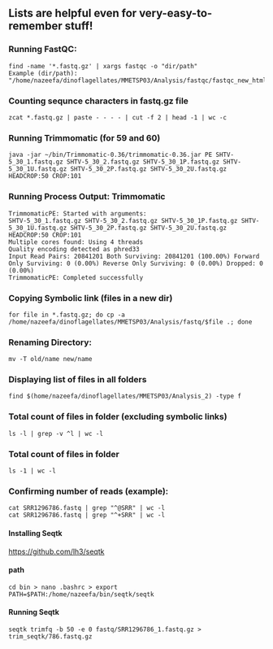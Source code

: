 ## Lists are helpful even for very-easy-to-remember stuff!

### Running FastQC:
```
find -name '*.fastq.gz' | xargs fastqc -o "dir/path"
Example (dir/path): "/home/nazeefa/dinoflagellates/MMETSP03/Analysis/fastqc/fastqc_new_html"

```

### Counting sequnce characters in fastq.gz file
```
zcat *.fastq.gz | paste - - - - | cut -f 2 | head -1 | wc -c
```

### Running Trimmomatic (for 59 and 60)
```
java -jar ~/bin/Trimmomatic-0.36/trimmomatic-0.36.jar PE SHTV-5_30_1.fastq.gz SHTV-5_30_2.fastq.gz SHTV-5_30_1P.fastq.gz SHTV-5_30_1U.fastq.gz SHTV-5_30_2P.fastq.gz SHTV-5_30_2U.fastq.gz HEADCROP:50 CROP:101
```

### Running Process Output: Trimmomatic
```
TrimmomaticPE: Started with arguments:
SHTV-5_30_1.fastq.gz SHTV-5_30_2.fastq.gz SHTV-5_30_1P.fastq.gz SHTV-5_30_1U.fastq.gz SHTV-5_30_2P.fastq.gz SHTV-5_30_2U.fastq.gz HEADCROP:50 CROP:101
Multiple cores found: Using 4 threads
Quality encoding detected as phred33
Input Read Pairs: 20841201 Both Surviving: 20841201 (100.00%) Forward Only Surviving: 0 (0.00%) Reverse Only Surviving: 0 (0.00%) Dropped: 0 (0.00%)
TrimmomaticPE: Completed successfully

```

### Copying Symbolic link (files in a new dir)
```
for file in *.fastq.gz; do cp -a /home/nazeefa/dinoflagellates/MMETSP03/Analysis/fastq/$file .; done
```

### Renaming Directory:
```
mv -T old/name new/name 
```

### Displaying list of files in all folders
```
find $(home/nazeefa/dinoflagellates/MMETSP03/Analysis_2) -type f
```

### Total count of files in folder (excluding symbolic links)
```
ls -l | grep -v ^l | wc -l
```

### Total count of files in folder
```
ls -1 | wc -l
```

### Confirming number of reads (example):

```
cat SRR1296786.fastq | grep "^@SRR" | wc -l
cat SRR1296786.fastq | grep "^+SRR" | wc -l
```

#### Installing Seqtk

https://github.com/lh3/seqtk

#### path
```
cd bin > nano .bashrc > export PATH=$PATH:/home/nazeefa/bin/seqtk/seqtk
```

#### Running Seqtk
```
seqtk trimfq -b 50 -e 0 fastq/SRR1296786_1.fastq.gz > trim_seqtk/786.fastq.gz
```
